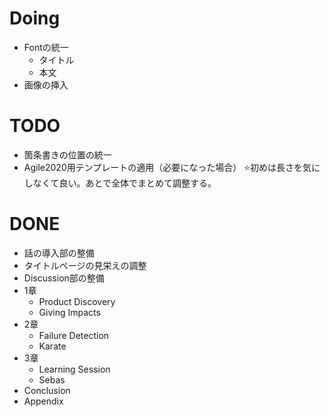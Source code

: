 
# Doing
- Fontの統一
    - タイトル
    - 本文
- 画像の挿入



# TODO
- 箇条書きの位置の統一
- Agile2020用テンプレートの適用（必要になった場合）
⭐️初めは長さを気にしなくて良い。あとで全体でまとめて調整する。



# DONE
- 話の導入部の整備
- タイトルページの見栄えの調整
- Discussion部の整備
- 1章
    - Product Discovery
    - Giving Impacts
- 2章
    - Failure Detection
    - Karate
- 3章
    - Learning Session
    - Sebas
- Conclusion
- Appendix
